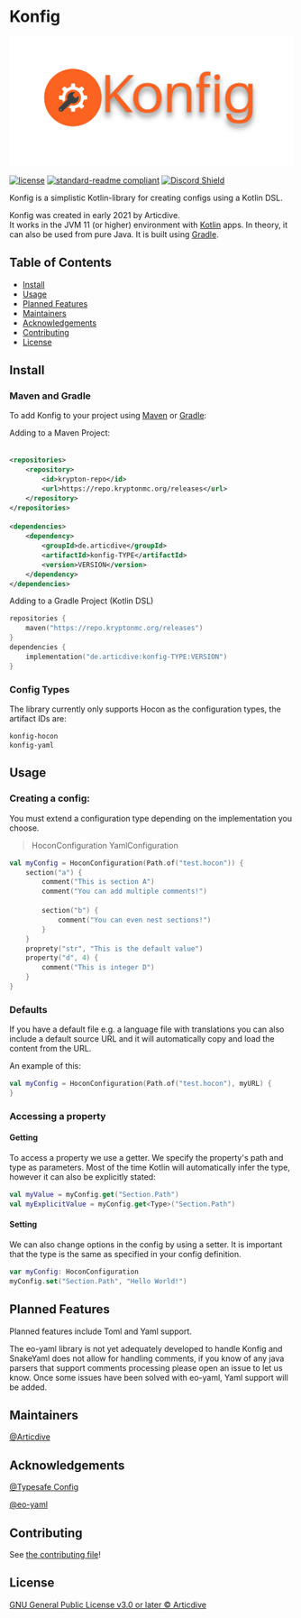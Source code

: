 # Konfig

![banner](banner.png)

[![license](https://img.shields.io/github/license/Articdive/Konfig.svg)](../LICENSE)
[![standard-readme compliant](https://img.shields.io/badge/readme%20style-standard-brightgreen.svg)](https://github.com/RichardLitt/standard-readme)
[![Discord Shield](https://discordapp.com/api/guilds/525595722859675648/widget.png?style=shield)](https://discord.gg/JnksJCFkE4)

Konfig is a simplistic Kotlin-library for creating configs using a Kotlin DSL.

Konfig was created in early 2021 by Articdive.  
It works in the JVM 11 (or higher) environment with [Kotlin](https://kotlinlang.org/) apps. In theory, it can also be used from pure Java.
It is built using [Gradle](https://gradle.org/).

## Table of Contents

- [Install](#install)
- [Usage](#usage)
- [Planned Features](#planned-features)
- [Maintainers](#maintainers)
- [Acknowledgements](#acknowledgements)
- [Contributing](#contributing)
- [License](#license)

## Install

### Maven and Gradle

To add Konfig to your project using [Maven](http://maven.apache.org/) or [Gradle](https://gradle.org/):

Adding to a Maven Project:

```xml

<repositories>
    <repository>
        <id>krypton-repo</id>
        <url>https://repo.kryptonmc.org/releases</url>
    </repository>
</repositories>

<dependencies>
    <dependency>
        <groupId>de.articdive</groupId>
        <artifactId>konfig-TYPE</artifactId>
        <version>VERSION</version>
    </dependency>
</dependencies>
```

Adding to a Gradle Project (Kotlin DSL)

```kotlin
repositories {
    maven("https://repo.kryptonmc.org/releases")
}
dependencies {
    implementation("de.articdive:konfig-TYPE:VERSION")
}
```

### Config Types

The library currently only supports Hocon as the configuration types, the artifact IDs are:

```
konfig-hocon
konfig-yaml
```

## Usage

### Creating a config:

You must extend a configuration type depending on the implementation you choose.
> HoconConfiguration
> YamlConfiguration

```kotlin
val myConfig = HoconConfiguration(Path.of("test.hocon")) {
    section("a") {
        comment("This is section A")
        comment("You can add multiple comments!")

        section("b") {
            comment("You can even nest sections!")
        }
    }
    proprety("str", "This is the default value")
    property("d", 4) {
        comment("This is integer D")
    }
}
```

### Defaults

If you have a default file e.g. a language file with translations you can also include a default source URL and it will
automatically copy and load the content from the URL.

An example of this:

```kotlin
val myConfig = HoconConfiguration(Path.of("test.hocon"), myURL) {
}
```

### Accessing a property

#### Getting

To access a property we use a getter. We specify the property's path and type as parameters.
Most of the time Kotlin will automatically infer the type, however it can also be explicitly stated:
```kotlin
val myValue = myConfig.get("Section.Path")
val myExplicitValue = myConfig.get<Type>("Section.Path")
```

#### Setting

We can also change options in the config by using a setter. It is important that the type is the same as specified in your config definition.

```kotlin
var myConfig: HoconConfiguration
myConfig.set("Section.Path", "Hello World!")
```

## Planned Features

Planned features include Toml and Yaml support.

The eo-yaml library is not yet adequately developed to handle Konfig and SnakeYaml does not allow for handling
comments, if you know of any java parsers that support comments processing please open an issue to let us know. Once
some issues have been solved with eo-yaml, Yaml support will be added.

## Maintainers

[@Articdive](https://www.github.com/Articdive/)

## Acknowledgements

[@Typesafe Config](https://github.com/lightbend/config)

[@eo-yaml](https://github.com/decorators-squad/eo-yaml)

## Contributing

See [the contributing file](CONTRIBUTING.md)!

## License

[GNU General Public License v3.0 or later © Articdive ](../LICENSE)